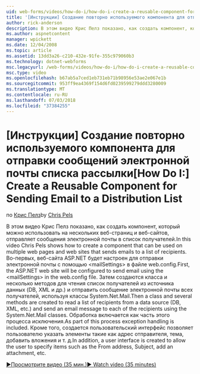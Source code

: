 ```yaml
---
uid: web-forms/videos/how-do-i/how-do-i-create-a-reusable-component-for-sending-email-to-a-distribution-list
title: '[Инструкции] Создание повторно используемого компонента для отправки сообщений электронной почты списка рассылки | Документация Майкрософт'
author: rick-anderson
description: В этом видео Крис Пелз показано, как создать компонент, который можно использовать на нескольких веб-страниц и веб-сайтов, отправляет сообщения электронной почты в список получателей. Этого достаточно...
ms.author: aspnetcontent
manager: wpickett
ms.date: 12/04/2008
ms.topic: article
ms.assetid: 13dd3a26-c210-432e-91fe-355c979060b3
ms.technology: dotnet-webforms
msc.legacyurl: /web-forms/videos/how-do-i/how-do-i-create-a-reusable-component-for-sending-email-to-a-distribution-list
msc.type: video
ms.openlocfilehash: b67ab5a7ced1eb731eb71b98956e53ae2e067e1b
ms.sourcegitcommit: 953ff9ea4369f154d6fd0239599279ddd3280009
ms.translationtype: MT
ms.contentlocale: ru-RU
ms.lasthandoff: 07/03/2018
ms.locfileid: "37384255"
---
```

<a name="how-do-i-create-a-reusable-component-for-sending-email-to-a-distribution-list"></a><span data-ttu-id="aafeb-104">[Инструкции] Создание повторно используемого компонента для отправки сообщений электронной почты списка рассылки</span><span class="sxs-lookup"><span data-stu-id="aafeb-104">[How Do I:] Create a Reusable Component for Sending Email to a Distribution List</span></span>
====================
<span data-ttu-id="aafeb-105">по [Крис Пелз](https://twitter.com/chrispels)</span><span class="sxs-lookup"><span data-stu-id="aafeb-105">by [Chris Pels](https://twitter.com/chrispels)</span></span>

<span data-ttu-id="aafeb-106">В этом видео Крис Пелз показано, как создать компонент, который можно использовать на нескольких веб-страниц и веб-сайтов, отправляет сообщения электронной почты в список получателей.</span><span class="sxs-lookup"><span data-stu-id="aafeb-106">In this video Chris Pels shows how to create a component that can be used on multiple web pages and web sites that sends emails to a list of recipients.</span></span> <span data-ttu-id="aafeb-107">Во-первых, веб-сайта ASP.NET будет настроен для отправки электронной почты с помощью &lt;mailSettings&gt; в файле web.config.</span><span class="sxs-lookup"><span data-stu-id="aafeb-107">First, the ASP.NET web site will be configured to send email using the &lt;mailSettings&gt; in the web.config file.</span></span> <span data-ttu-id="aafeb-108">Затем создаются класса и несколько методов для чтения список получателей из источника данных (DB, XML и др.) и отправить сообщение электронной почты всех получателей, используя классы System.Net.Mail.</span><span class="sxs-lookup"><span data-stu-id="aafeb-108">Then a class and several methods are created to read a list of recipients from a data source (DB, XML, etc.) and send an email message to each of the recipients using the System.Net.Mail classes.</span></span> <span data-ttu-id="aafeb-109">Обработка включается как часть этого процесса исключения.</span><span class="sxs-lookup"><span data-stu-id="aafeb-109">As part of this process exception handling is included.</span></span> <span data-ttu-id="aafeb-110">Кроме того, создается пользовательский интерфейс позволяет пользователю указать элементы такие как адрес отправителя, тема, добавить вложения и т. д.</span><span class="sxs-lookup"><span data-stu-id="aafeb-110">In addition, a user interface is created to allow the user to specify items such as the From address, Subject, add an attachment, etc.</span></span>

[<span data-ttu-id="aafeb-111">&#9654;Просмотрите видео (35 мин.)</span><span class="sxs-lookup"><span data-stu-id="aafeb-111">&#9654; Watch video (35 minutes)</span></span>](https://channel9.msdn.com/Blogs/ASP-NET-Site-Videos/how-do-i-create-a-reusable-component-for-sending-email-to-a-distribution-list)
